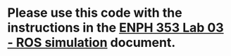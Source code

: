 # Please use this code with the instructions in the [ENPH 353 Lab 03 - ROS simulation](https://docs.google.com/document/d/1E1Oret4kSJmYGqPntt2YFqF3RubvqDGISttTZkHDA-A/edit?usp=sharing) document.

